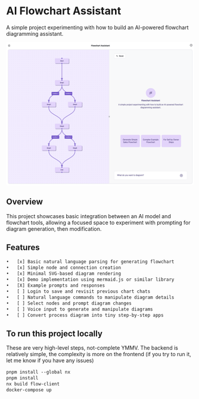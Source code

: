 # AI Flowchart Assistant
A simple project experimenting with how to build an AI-powered flowchart diagramming assistant.

![Screenshot of the Flowchart Assistant](./docs/screenshot.png)

## Overview
This project showcases basic integration between an AI model and flowchart tools, allowing a focused space to experiment with prompting for diagram generation, then modification.

## Features
	•	[x] Basic natural language parsing for generating flowchart
	•	[x] Simple node and connection creation
	•	[x] Minimal SVG-based diagram rendering
	•	[x] Demo implementation using mermaid.js or similar library
	•	[X] Example prompts and responses
	•	[ ] Login to save and revisit previous chart chats
	•	[ ] Natural language commands to manipulate diagram details
	•	[ ] Select nodes and prompt diagram changes
	•	[ ] Voice input to generate and manipulate diagrams
	•	[ ] Convert process diagram into tiny step-by-step apps

## To run this project locally
These are very high-level steps, not-complete YMMV. The backend is relatively simple, the complexity is more on the frontend (if you try to run it, let me know if you have any issues)
```
pnpm install --global nx
pnpm install
nx build flow-client
docker-compose up
```
